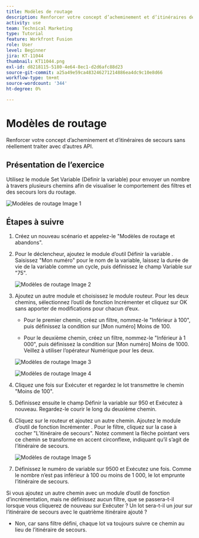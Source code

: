 ```yaml
---
title: Modèles de routage
description: Renforcer votre concept d’acheminement et d’itinéraires de secours sans réellement traiter avec d’autres API.
activity: use
team: Technical Marketing
type: Tutorial
feature: Workfront Fusion
role: User
level: Beginner
jira: KT-11044
thumbnail: KT11044.png
exl-id: d8218115-5180-4e64-8ec1-d2d6afc88d23
source-git-commit: a25a49e59ca483246271214886ea4dc9c10e8d66
workflow-type: tm+mt
source-wordcount: '344'
ht-degree: 0%

---
```


# Modèles de routage

Renforcer votre concept d’acheminement et d’itinéraires de secours sans réellement traiter avec d’autres API.

## Présentation de l’exercice

Utilisez le module Set Variable (Définir la variable) pour envoyer un nombre à travers plusieurs chemins afin de visualiser le comportement des filtres et des secours lors du routage.

![Modèles de routage Image 1](../12-exercises/assets/routing-patterns-walkthrough-1.png)

## Étapes à suivre

1. Créez un nouveau scénario et appelez-le &quot;Modèles de routage et abandons&quot;.
1. Pour le déclencheur, ajoutez le module d’outil Définir la variable . Saisissez &quot;Mon numéro&quot; pour le nom de la variable, laissez la durée de vie de la variable comme un cycle, puis définissez le champ Variable sur &quot;75&quot;.

   ![Modèles de routage Image 2](../12-exercises/assets/routing-patterns-walkthrough-2.png)

1. Ajoutez un autre module et choisissez le module routeur. Pour les deux chemins, sélectionnez l’outil de fonction Incrémenter et cliquez sur OK sans apporter de modifications pour chacun d’eux.

   + Pour le premier chemin, créez un filtre, nommez-le &quot;Inférieur à 100&quot;, puis définissez la condition sur [Mon numéro] Moins de 100.

   + Pour le deuxième chemin, créez un filtre, nommez-le &quot;Inférieur à 1 000&quot;, puis définissez la condition sur [Mon numéro] Moins de 1000. Veillez à utiliser l’opérateur Numérique pour les deux.

   ![Modèles de routage Image 3](../12-exercises/assets/routing-patterns-walkthrough-3.png)

   ![Modèles de routage Image 4](../12-exercises/assets/routing-patterns-walkthrough-4.png)

1. Cliquez une fois sur Exécuter et regardez le lot transmettre le chemin &quot;Moins de 100&quot;.
1. Définissez ensuite le champ Définir la variable sur 950 et Exécutez à nouveau. Regardez-le courir le long du deuxième chemin.
1. Cliquez sur le routeur et ajoutez un autre chemin. Ajoutez le module d’outil de fonction Incrémenter . Pour le filtre, cliquez sur la case à cocher &quot;L’itinéraire de secours&quot;. Notez comment la flèche pointant vers ce chemin se transforme en accent circonflexe, indiquant qu’il s’agit de l’itinéraire de secours.

   ![Modèles de routage Image 5](../12-exercises/assets/routing-patterns-walkthrough-5.png)

1. Définissez le numéro de variable sur 9500 et Exécutez une fois. Comme le nombre n’est pas inférieur à 100 ou moins de 1 000, le lot emprunte l’itinéraire de secours.

Si vous ajoutez un autre chemin avec un module d’outil de fonction d’incrémentation, mais ne définissez aucun filtre, que se passera-t-il lorsque vous cliquerez de nouveau sur Exécuter ? Un lot sera-t-il un jour sur l’itinéraire de secours avec le quatrième itinéraire ajouté ?

+ Non, car sans filtre défini, chaque lot va toujours suivre ce chemin au lieu de l’itinéraire de secours.

